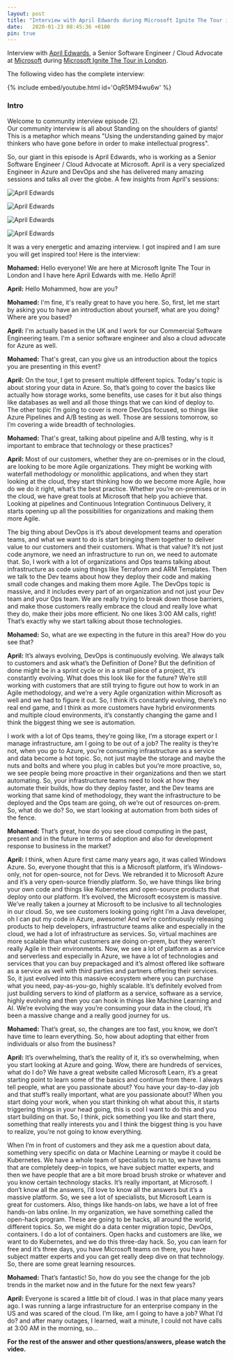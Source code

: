 ```yaml
---
layout: post
title: "Interview with April Edwards during Microsoft Ignite The Tour in London"
date:   2020-01-23 08:45:36 +0100
pin: true
---
```


Interview with [April Edwards](https://azapril.dev/), a Senior Software Engineer / Cloud Advocate at [Microsoft](https://www.microsoft.com/) during [Microsoft Ignite The Tour in London](https://www.microsoft.com/en-gb/ignite-the-tour/london).

The following video has the complete interview:  

{% include embed/youtube.html id='OqR5M94wu6w' %}


### Intro

Welcome to community interview episode (2).  
Our community interview is all about Standing on the shoulders of giants! This is a metaphor which means "Using the understanding gained by major thinkers who have gone before in order to make intellectual progress".

So, our giant in this episode is April Edwards, who is working as a Senior Software Engineer / Cloud Advocate at Microsoft. April is a very specialized Engineer in Azure and DevOps and she has delivered many amazing sessions and talks all over the globe. A few insights from April's sessions:

![April Edwards](/assets/img/2020/01/April-1.jpg)

![April Edwards](/assets/img/2020/01/April-5.jpg)

![April Edwards](/assets/img/2020/01/April-4.jpg)

![April Edwards](/assets/img/2020/01/April-3.jpg)

It was a very energetic and amazing interview. I got inspired and I am sure you will get inspired too! Here is the interview:

**Mohamed:** Hello everyone! We are here at Microsoft Ignite The Tour in London and I have here April Edwards with me. Hello April!

**April:** Hello Mohammed, how are you?

**Mohamed:** I'm fine, it's really great to have you here. So, first, let me start by asking you to have an introduction about yourself, what are you doing? Where are you based?

**April:** I'm actually based in the UK and I work for our Commercial Software Engineering team. I'm a senior software engineer and also a cloud advocate for Azure as well.

**Mohamed:** That's great, can you give us an introduction about the topics you are presenting in this event?

**April:** On the tour, I get to present multiple different topics. Today's topic is about storing your data in Azure. So, that’s going to cover the basics like actually how storage works, some benefits, use cases for it but also things like databases as well and all those things that we can kind of deploy to. The other topic I’m going to cover is more DevOps focused, so things like Azure Pipelines and A/B testing as well. Those are sessions tomorrow, so I’m covering a wide breadth of technologies.

**Mohamed:** That's great, talking about pipeline and A/B testing, why is it important to embrace that technology or these practices?

**April:** Most of our customers, whether they are on-premises or in the cloud, are looking to be more Agile organizations. They might be working with waterfall methodology or monolithic applications, and when they start looking at the cloud, they start thinking how do we become more Agile, how do we do it right, what’s the best practice. Whether you’re on-premises or in the cloud, we have great tools at Microsoft that help you achieve that. Looking at pipelines and Continuous Integration Continuous Delivery, it starts opening up all the possibilities for organizations and making them more Agile.

The big thing about DevOps is it’s about development teams and operation teams, and what we want to do is start bringing them together to deliver value to our customers and their customers. What is that value? It’s not just code anymore, we need an infrastructure to run on, we need to automate that. So, I work with a lot of organizations and Ops teams talking about infrastructure as code using things like Terraform and ARM Templates. Then we talk to the Dev teams about how they deploy their code and making small code changes and making them more Agile. The DevOps topic is massive, and it includes every part of an organization and not just your Dev team and your Ops team. We are really trying to break down those barriers, and make those customers really embrace the cloud and really love what they do, make their jobs more efficient. No one likes 3:00 AM calls, right! That’s exactly why we start talking about those technologies.

**Mohamed:** So, what are we expecting in the future in this area? How do you see that?

**April:** It’s always evolving, DevOps is continuously evolving. We always talk to customers and ask what’s the Definition of Done? But the definition of done might be in a sprint cycle or in a small piece of a project, it’s constantly evolving. What does this look like for the future? We’re still working with customers that are still trying to figure out how to work in an Agile methodology, and we’re a very Agile organization within Microsoft as well and we had to figure it out. So, I think it’s constantly evolving, there’s no real end game, and I think as more customers have hybrid environments and multiple cloud environments, it’s constantly changing the game and I think the biggest thing we see is automation.

I work with a lot of Ops teams, they’re going like, I’m a storage expert or I manage infrastructure, am I going to be out of a job? The reality is they’re not, when you go to Azure, you’re consuming infrastructure as a service and data become a hot topic. So, not just maybe the storage and maybe the nuts and bolts and where you plug in cables but you’re more proactive, so, we see people being more proactive in their organizations and then we start automating. So, your infrastructure teams need to look at how they automate their builds, how do they deploy faster, and the Dev teams are working that same kind of methodology, they want the infrastructure to be deployed and the Ops team are going, oh we’re out of resources on-prem. So, what do we do? So, we start looking at automation from both sides of the fence.

**Mohamed:** That’s great, how do you see cloud computing in the past, present and in the future in terms of adoption and also for development response to business in the market?

**April:** I think, when Azure first came many years ago, it was called Windows Azure. So, everyone thought that this is a Microsoft platform, it’s Windows-only, not for open-source, not for Devs. We rebranded it to Microsoft Azure and it’s a very open-source friendly platform. So, we have things like bring your own code and things like Kubernetes and open-source products that deploy onto our platform. It’s evolved, the Microsoft ecosystem is massive. We’ve really taken a journey at Microsoft to be inclusive to all technologies in our cloud. So, we see customers looking going right I’m a Java developer, oh I can put my code in Azure, awesome! And we’re continuously releasing products to help developers, infrastructure teams alike and especially in the cloud, we had a lot of infrastructure as services. So, virtual machines are more scalable than what customers are doing on-prem, but they weren’t really Agile in their environments. Now, we see a lot of platform as a service and serverless and especially in Azure, we have a lot of technologies and services that you can buy prepackaged and it’s almost offered like software as a service as well with third parties and partners offering their services. So, it just evolved into this massive ecosystem where you can purchase what you need, pay-as-you-go, highly scalable. It’s definitely evolved from just building servers to kind of platform as a service, software as a service, highly evolving and then you can hook in things like Machine Learning and AI. We’re evolving the way you’re consuming your data in the cloud, it’s been a massive change and a really good journey for us.

**Mohamed:** That’s great, so, the changes are too fast, you know, we don’t have time to learn everything. So, how about adopting that either from individuals or also from the business?

**April:** It’s overwhelming, that’s the reality of it, it’s so overwhelming, when you start looking at Azure and going. Wow, there are hundreds of services, what do I do? We have a great website called Microsoft Learn, it’s a great starting point to learn some of the basics and continue from there. I always tell people, what are you passionate about? You have your day-to-day job and that stuff’s really important, what are you passionate about? When you start doing your work, when you start thinking oh what about this, it starts triggering things in your head going, this is cool I want to do this and you start building on that. So, I think, pick something you like and start there, something that really interests you and I think the biggest thing is you have to realize, you’re not going to know everything.

When I’m in front of customers and they ask me a question about data, something very specific on data or Machine Learning or maybe it could be Kubernetes. We have a whole team of specialists to run to, we have teams that are completely deep-in topics, we have subject matter experts, and then we have people that are a bit more broad brush stroke or whatever and you know certain technology stacks. It’s really important, at Microsoft. I don’t know all the answers, I’d love to know all the answers but it’s a massive platform. So, we see a lot of specialists, but Microsoft Learn is great for customers. Also, things like hands-on labs, we have a lot of free hands-on labs online. In my organization, we have something called the open-hack program. These are going to be hacks, all around the world, different topics. So, we might do a data center migration topic, DevOps, containers. I do a lot of containers. Open hacks and customers are like, we want to do Kubernetes, and we do this three-day hack. So, you can learn for free and it’s three days, you have Microsoft teams on there, you have subject matter experts and you can get really deep dive on that technology. So, there are some great learning resources.

**Mohamed:** That’s fantastic! So, how do you see the change for the job trends in the market now and in the future for the next few years?

**April:** Everyone is scared a little bit of cloud. I was in that place many years ago. I was running a large infrastructure for an enterprise company in the US and was scared of the cloud. I’m like, am I going to have a job? What I’d do? and after many outages, I learned, wait a minute, I could not have calls at 3:00 AM in the morning, so...

**For the rest of the answer and other questions/answers, please watch the video.**
